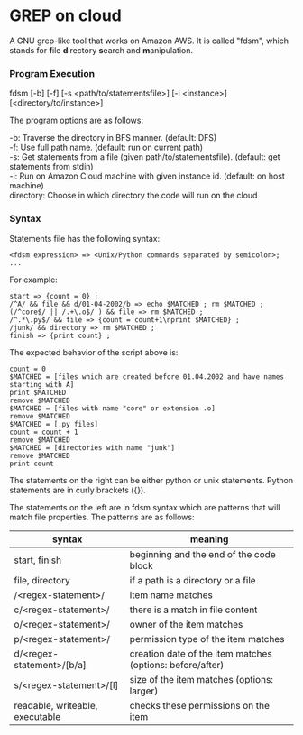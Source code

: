 # GREP on cloud

A GNU grep-like tool that works on Amazon AWS. It is called "fdsm", which stands for **f**ile **d**irectory **s**earch and **m**anipulation.

### Program Execution
  fdsm [-b] [-f] [-s <path/to/statementsfile>] [-i \<instance\>] [\<directory/to/instance\>]
  
The program options are as follows:

  -b: Traverse the directory in BFS manner. (default: DFS)\
  -f: Use full path name. (default: run on current path)\
  -s: Get statements from a file (given path/to/statementsfile). (default: get statements from stdin)\
  -i: Run on Amazon Cloud machine with given instance id. (default: on host machine)\
  directory: Choose in which directory the code will run on the cloud
### Syntax

Statements file has the following syntax:

    <fdsm expression> => <Unix/Python commands separated by semicolon>;
    ...
    
For example:

    start => {count = 0} ;
    /^A/ && file && d/01-04-2002/b => echo $MATCHED ; rm $MATCHED ;
    (/^core$/ || /.+\.o$/ ) && file => rm $MATCHED ;
    /^.*\.py$/ && file => {count = count+1\nprint $MATCHED} ;
    /junk/ && directory => rm $MATCHED ;
    finish => {print count} ;
    
The expected behavior of the script above is:
    
    count = 0
    $MATCHED = [files which are created before 01.04.2002 and have names starting with A]
    print $MATCHED
    remove $MATCHED
    $MATCHED = [files with name "core" or extension .o]
    remove $MATCHED
    $MATCHED = [.py files] 
    count = count + 1
    remove $MATCHED
    $MATCHED = [directories with name "junk"]
    remove $MATCHED
    print count
    
The statements on the right can be either python or unix statements. Python statements are in curly brackets ({}). 

The statements on the left are in fdsm syntax which are patterns that will match file properties. The patterns are as follows:
    
syntax | meaning 
---|---
start, finish | beginning and the end of the code block
file, directory | if a path is a directory or a file
/\<regex-statement\>/ | item name matches
c/\<regex-statement\>/ | there is a match in file content
o/\<regex-statement\>/ | owner of the item matches
p/\<regex-statement\>/ | permission type of the item matches
d/\<regex-statement\>/[b/a] | creation date of the item matches (options: before/after)
s/\<regex-statement\>/[l] | size of the item matches (options: larger)
readable, writeable, executable | checks these permissions on the item

    
    
    
